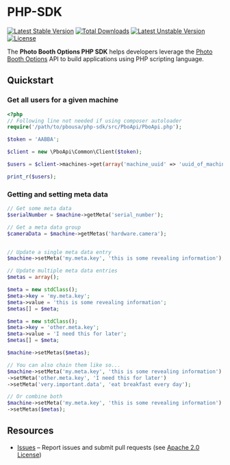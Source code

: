 # PHP-SDK

[![Latest Stable Version](https://poser.pugx.org/pbousa/php-sdk/v/stable.svg)](https://packagist.org/packages/pbousa/php-sdk)
[![Total Downloads](https://poser.pugx.org/pbousa/php-sdk/downloads.svg)](https://packagist.org/packages/pbousa/php-sdk)
[![Latest Unstable Version](https://poser.pugx.org/pbousa/php-sdk/v/unstable.svg)](https://packagist.org/packages/pbousa/php-sdk)
[![License](https://poser.pugx.org/pbousa/php-sdk/license.svg)](https://packagist.org/packages/pbousa/php-sdk)

The **Photo Booth Options PHP SDK** helps developers leverage the [Photo Booth Options][pbousa] API to build
applications using PHP scripting language.

## Quickstart

### Get all users for a given machine

```php
<?php
// Following line not needed if using composer autoloader
require('/path/to/pbousa/php-sdk/src/PboApi/PboApi.php');

$token = 'AABBA';

$client = new \PboApi\Common\Client($token);

$users = $client->machines->get(array('machine_uuid' => 'uuid_of_machine'));

print_r($users);
```

### Getting and setting meta data

```php
// Get some meta data
$serialNumber = $machine->getMeta('serial_number');

// Get a meta data group
$cameraData = $machine->getMetas('hardware.camera');


// Update a single meta data entry
$machine->setMeta('my.meta.key', 'this is some revealing information');

// Update multiple meta data entries
$metas = array();

$meta = new stdClass();
$meta->key = 'my.meta.key';
$meta->value = 'this is some revealing information';
$metas[] = $meta;

$meta = new stdClass();
$meta->key = 'other.meta.key';
$meta->value = 'I need this for later';
$metas[] = $meta;

$machine->setMetas($metas);

// You can also chain them like so...
$machine->setMeta('my.meta.key', 'this is some revealing information')
->setMeta('other.meta.key', 'I need this for later')
->setMeta('very.important.data', 'eat breakfast every day');

// Or combine both
$machine->setMeta('my.meta.key', 'this is some revealing information')
->setMetas($metas);
```


## Resources
* [Issues][sdk-issues] – Report issues and submit pull requests (see [Apache 2.0 License][sdk-license])

[sdk-issues]: https://github.com/pbousa/php-sdk/issues
[sdk-license]: http://www.apache.org/licenses/LICENSE-2.0

[pbousa]: http://www.pbousa.com/
